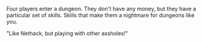 Four players enter a dungeon. They don't have any money, but they have a particular set of skills. Skills that make them a nightmare for dungeons like you.

"Like Nethack, but playing with other assholes!"
